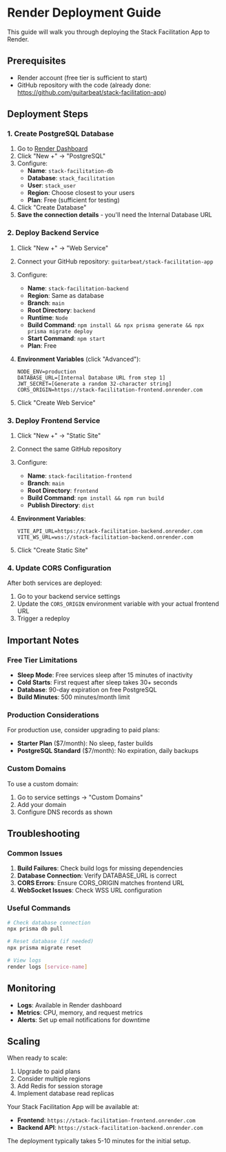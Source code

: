 # Render Deployment Guide

This guide will walk you through deploying the Stack Facilitation App to Render.

## Prerequisites

- Render account (free tier is sufficient to start)
- GitHub repository with the code (already done: https://github.com/guitarbeat/stack-facilitation-app)

## Deployment Steps

### 1. Create PostgreSQL Database

1. Go to [Render Dashboard](https://dashboard.render.com)
2. Click "New +" → "PostgreSQL"
3. Configure:
   - **Name**: `stack-facilitation-db`
   - **Database**: `stack_facilitation`
   - **User**: `stack_user`
   - **Region**: Choose closest to your users
   - **Plan**: Free (sufficient for testing)
4. Click "Create Database"
5. **Save the connection details** - you'll need the Internal Database URL

### 2. Deploy Backend Service

1. Click "New +" → "Web Service"
2. Connect your GitHub repository: `guitarbeat/stack-facilitation-app`
3. Configure:
   - **Name**: `stack-facilitation-backend`
   - **Region**: Same as database
   - **Branch**: `main`
   - **Root Directory**: `backend`
   - **Runtime**: `Node`
   - **Build Command**: `npm install && npx prisma generate && npx prisma migrate deploy`
   - **Start Command**: `npm start`
   - **Plan**: Free

4. **Environment Variables** (click "Advanced"):
   ```
   NODE_ENV=production
   DATABASE_URL=[Internal Database URL from step 1]
   JWT_SECRET=[Generate a random 32-character string]
   CORS_ORIGIN=https://stack-facilitation-frontend.onrender.com
   ```

5. Click "Create Web Service"

### 3. Deploy Frontend Service

1. Click "New +" → "Static Site"
2. Connect the same GitHub repository
3. Configure:
   - **Name**: `stack-facilitation-frontend`
   - **Branch**: `main`
   - **Root Directory**: `frontend`
   - **Build Command**: `npm install && npm run build`
   - **Publish Directory**: `dist`

4. **Environment Variables**:
   ```
   VITE_API_URL=https://stack-facilitation-backend.onrender.com
   VITE_WS_URL=wss://stack-facilitation-backend.onrender.com
   ```

5. Click "Create Static Site"

### 4. Update CORS Configuration

After both services are deployed:

1. Go to your backend service settings
2. Update the `CORS_ORIGIN` environment variable with your actual frontend URL
3. Trigger a redeploy

## Important Notes

### Free Tier Limitations

- **Sleep Mode**: Free services sleep after 15 minutes of inactivity
- **Cold Starts**: First request after sleep takes 30+ seconds
- **Database**: 90-day expiration on free PostgreSQL
- **Build Minutes**: 500 minutes/month limit

### Production Considerations

For production use, consider upgrading to paid plans:
- **Starter Plan** ($7/month): No sleep, faster builds
- **PostgreSQL Standard** ($7/month): No expiration, daily backups

### Custom Domains

To use a custom domain:
1. Go to service settings → "Custom Domains"
2. Add your domain
3. Configure DNS records as shown

## Troubleshooting

### Common Issues

1. **Build Failures**: Check build logs for missing dependencies
2. **Database Connection**: Verify DATABASE_URL is correct
3. **CORS Errors**: Ensure CORS_ORIGIN matches frontend URL
4. **WebSocket Issues**: Check WSS URL configuration

### Useful Commands

```bash
# Check database connection
npx prisma db pull

# Reset database (if needed)
npx prisma migrate reset

# View logs
render logs [service-name]
```

## Monitoring

- **Logs**: Available in Render dashboard
- **Metrics**: CPU, memory, and request metrics
- **Alerts**: Set up email notifications for downtime

## Scaling

When ready to scale:
1. Upgrade to paid plans
2. Consider multiple regions
3. Add Redis for session storage
4. Implement database read replicas

Your Stack Facilitation App will be available at:
- **Frontend**: `https://stack-facilitation-frontend.onrender.com`
- **Backend API**: `https://stack-facilitation-backend.onrender.com`

The deployment typically takes 5-10 minutes for the initial setup.

